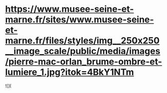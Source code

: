 # https://www.musee-seine-et-marne.fr/sites/www.musee-seine-et-marne.fr/files/styles/img__250x250__image_scale/public/media/images/pierre-mac-orlan_brume-ombre-et-lumiere_1.jpg?itok=4BkY1NTm

![](
